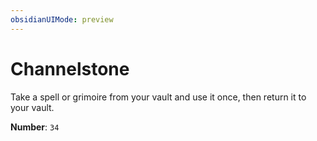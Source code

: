 ```yaml
---
obsidianUIMode: preview
---
```

# Channelstone

Take a spell or grimoire from your vault and use it once, then return it to your vault.

**Number**: `34`
